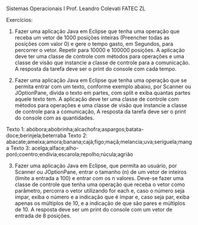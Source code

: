 Sistemas Operacionais I
Prof. Leandro Colevati 
FATEC ZL

Exercícios:

1. Fazer uma aplicação Java em Eclipse que tenha uma operação que receba um vetor de 1000
posições inteiras (Preencher todas as posições com valor 0) e gere o tempo gasto, em
Segundos, para percorrer o vetor. Repetir para 10000 e 100000 posições. A aplicação deve
ter uma classe de controle com métodos para operações e uma classe de visão que instancie
a classe de controle para a comunicação. A resposta da tarefa deve ser o print do console
com cada tempo.

2. Fazer uma aplicação Java em Eclipse que tenha uma operação que se permita entrar com um
texto, conforme exemplo abaixo, por Scanner ou JOptionPane, divida o texto em partes, com
split e exiba quantas partes aquele texto tem. A aplicação deve ter uma classe de controle
com métodos para operações e uma classe de visão que instancie a classe de controle para
a comunicação, A resposta da tarefa deve ser o print do console com as quantidades.

Texto 1: abóbora;abobrinha;alcachofra;aspargos;batata-doce;berinjela;beterraba
Texto 2: abacate;ameixa;amora;banana;cajá;figo;maçã;melancia;uva;seriguela;manga
Texto 3: acelga;alface;alho-poró;coentro;endívia;escarola;repolho;rúcula;agrião

3. Fazer uma aplicação Java em Eclipse, que permita ao usuário, por Scanner ou JOptionPane,
entrar o tamanho (n) de um vetor de inteiros (limite a entrada a 100) e entrar com os n
valores. Deve-se fazer uma classe de controle que tenha uma operação que receba o vetor
como parâmetro, percorra o vetor utilizando for each e, caso o número seja ímpar, exiba o
número e a indicação que é ímpar e, caso seja par, exiba apenas os múltiplos de 10, e a
indicação de que são pares e múltiplos de 10. A resposta deve ser um print do console com
um vetor de entrada de 8 posições.
